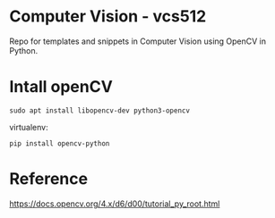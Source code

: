 # Computer Vision - vcs512

Repo for templates and snippets in Computer Vision using OpenCV in Python.

# Intall openCV
    sudo apt install libopencv-dev python3-opencv

virtualenv:
    
    pip install opencv-python

# Reference
https://docs.opencv.org/4.x/d6/d00/tutorial_py_root.html